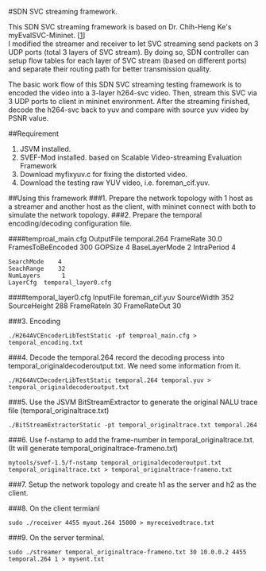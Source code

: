 #SDN SVC streaming framework.

This SDN SVC streaming framework is based on Dr. Chih-Heng Ke's myEvalSVC-Mininet. [[1]]  
I modified the streamer and receiver to let SVC streaming send packets on 3 UDP ports (total 3 layers of SVC stream). By doing so, SDN controller can setup flow tables for each layer of SVC stream (based on different ports) and separate their routing path for better transmission quality.

The basic work flow of this SDN SVC streaming testing framework is to encoded the video into a 3-layer h264-svc video. Then, stream this SVC via 3 UDP ports to client in mininet environment. After the streaming finished, decode the h264-svc back to yuv and compare with source yuv video by PSNR value.

##Requirement
1. JSVM installed.
2. SVEF-Mod installed.  based on Scalable Video-streaming Evaluation Framework
3. Download myfixyuv.c for fixing the distorted video.
4. Download the testing raw YUV video, i.e. foreman_cif.yuv. 


  [1]: http://csie.nqu.edu.tw/smallko/sdn/myEvalSVC-Mininet.htm

##Using this framework
###1. Prepare the network topology with 1 host as a streamer and another host as the client, with mininet connect with both to simulate the network topology.
###2. Prepare the temporal encoding/decoding configuration file.

####temproal_main.cfg
	OutputFile       temporal.264
	FrameRate      30.0
	FramesToBeEncoded 300
	GOPSize           4
	BaseLayerMode      2
	IntraPeriod      4
	 
	SearchMode    4
	SeachRange    32
	NumLayers      1
	LayerCfg  temporal_layer0.cfg

####temporal_layer0.cfg
	InputFile  foreman_cif.yuv
	SourceWidth   352
	SourceHeight  288
	FrameRateIn   30
	FrameRateOut        30

###3. Encoding

```
./H264AVCEncoderLibTestStatic -pf temproal_main.cfg > temporal_encoding.txt
```

###4. Decode the temporal.264 record the decoding process into temporal_originaldecoderoutput.txt. We need some information from it.
```
./H264AVCDecoderLibTestStatic temporal.264 temporal.yuv > temporal_originaldecoderoutput.txt
```

###5. Use the JSVM BitStreamExtractor to generate the original NALU trace file (temporal_originaltrace.txt)
```
./BitStreamExtractorStatic -pt temporal_originaltrace.txt temporal.264
```

###6.   Use f-nstamp to add the frame-number in temporal_originaltrace.txt. (It will generate temporal_originaltrace-frameno.txt)
```
mytools/svef-1.5/f-nstamp temporal_originaldecoderoutput.txt temporal_originaltrace.txt > temporal_originaltrace-frameno.txt
```

###7.  Setup the network topology and create h1 as the server and h2 as the client.

###8. On the client termianl
```
sudo ./receiver 4455 myout.264 15000 > myreceivedtrace.txt
```


###9. On the server terminal.
```
sudo ./streamer temporal_originaltrace-frameno.txt 30 10.0.0.2 4455 temporal.264 1 > mysent.txt
```
